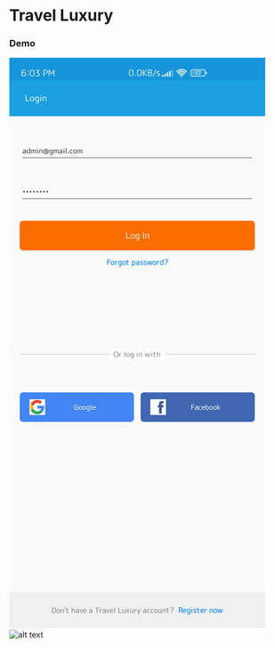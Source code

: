 # Travel Luxury

### Demo
![](demo/Screenshot_2022-10-15-18-03-02-605_ai.ftech.travelluxury.jpg)
![alt text]([http://url/to/img.png](https://github.com/thanhsondoan02/Travel-Luxury/blob/main/demo/Screenshot_2022-10-15-18-03-09-685_ai.ftech.travelluxury.jpg))
